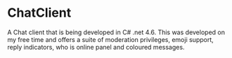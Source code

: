 # ChatClient
A Chat client that is being developed in C# .net 4.6. This was developed on my free time and offers a suite of moderation privileges, emoji support, reply indicators, who is online panel and coloured messages.
